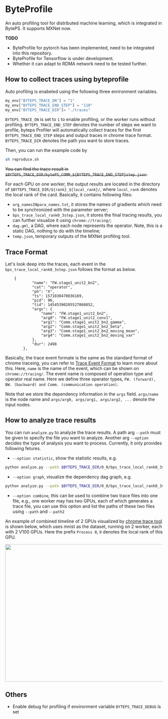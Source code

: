 # ByteProfile
An auto profiling tool for distributed machine learning, which is integrated in BytePS. It supports MXNet now. 

**TODO**
* ByteProfile for pytorch has been implemented, need to be integrated into this repository.
* ByteProfile for Tensorflow is under development.
* Whether it can adapt to RDMA network need to be tested further.

## How to collect traces using byteprofile

Auto profiling is enabeled using the following three enrironment variables.

``` python
my_env["BYTEPS_TRACE_ON"] = "1"
my_env["BYTEPS_TRACE_END_STEP"] = "110"
my_env["BYTEPS_TRACE_DIR"]= "./traces"
```
`BYTEPS_TRACE_ON` is set to `1` to enable profiling, or the worker runs without profiling. `BYTEPS_TRACE_END_STEP` denotes the number of steps we want to profile, byteps Profiler will automatically collect traces for the first `BYTEPS_TRACE_END_STEP` steps and output traces in chrome trace format. `BYTEPS_TRACE_DIR` denotes the path you want to store traces. 

Then, you can run the example code by

``` bash
sh reproduce.sh
```

~~You can find the trace result in `$BYTEPS_TRACE_DIR/bytePS_COMM_${BYTEPS_TRACE_END_STEP}step.json`.~~


For each GPU on one worker, the output results are located in the directory of `$BYTEPS_TRACE_DIR/${rank}_${local_rank}/`, where `local_rank` denotes the local rank of the card. Basically, it contains following files:

* `arg_namesINpara_names.txt`, it stores the names of gradients which need to be synchronized with the parameter server;
* `bps_trace_local_rank0_3step.json`, it stores the final tracing results, you can further visualize it using `chrome://tracing/`;
* `dag.gml`, a DAG, where each node represents the operator. Note, this is a static DAG, nothing to do with the timeline;
* `temp.json`, temporary outputs of the MXNet profiling tool.

## Trace Format
Let's look deep into the traces, each event in the `bps_trace_local_rank0_3step.json` follows the format as below.
```
	{
            "name": "FW.stage1_unit2_bn2",
            "cat": "operator",
            "ph": "X",
            "ts": 1571030470836169,
            "pid": 96,
            "tid": 14545390205527068052,
            "args": {
                "name": "FW.stage1_unit2_bn2",
                "arg0": "FW.stage1_unit2_conv1",
                "arg1": "Comm.stage1_unit2_bn2_gamma",
                "arg2": "Comm.stage1_unit2_bn2_beta",
                "arg3": "Comm.stage1_unit2_bn2_moving_mean",
                "arg4": "Comm.stage1_unit2_bn2_moving_var"
            },
            "dur": 2498
        },
```
Basically, the trace event formate is the same as the standard format of chrome traceing, you can refer to [Trace Event Format](https://docs.google.com/document/d/1CvAClvFfyA5R-PhYUmn5OOQtYMH4h6I0nSsKchNAySU/edit) to learn more about this. Here, `name` is the name of the event, which can be shown on `chrome://tracing/`. The event name is composed of operation type and operator real name. Here we define three operator types, `FW. (forward), BW. (backward) and Comm. (communication operation)`. 

Note that we store the dependency information in the `args` field. `args/name` is the node name and `args/arg0, args/arg1, args/arg2, ...` denote the input nodes.


## How to analyze trace results

You can run `analyze.py` to analyze the trace results. A path arg `--path` must be given to specify the file you want to analyze. Another arg `--option` decides the type of analysis you want to process. Currently, it only provides following fetures.

* `--option statistic`, show the statistic results, e.g. 
```bash
python analyze.py --path $BYTEPS_TRACE_DIR/0_0/bps_trace_local_rank0_3step.json --option statistic
```
* `--option graph`, visualize the dependency dag graph, e.g.
```bash
python analyze.py --path $BYTEPS_TRACE_DIR/0_0/bps_trace_local_rank0_3step.json --option graph
```

* `--option combine`, this can be used to combine two trace files into one file, e.g., one worker may has two GPUs, each of which generates a trace file, you can use this option and list the paths of these two files using `--path` and `--path2`

An example of combined timeline of 2 GPUs visualized by [chrome trace tool](chrome://tracing/) is shown below, which uses mnist as the dataset, running on 2 worker, each with 2 V100 GPUs. Here the prefix `Process 0`, `0` denotes the local rank of this GPU.

<img src="https://user-images.githubusercontent.com/17765864/68109805-764b5780-ff26-11e9-86ac-17d85394f8cf.png" width="720" height="440">

## Others

* Enable debug for profiling if environment variable `BYTEPS_TRACE_DEBUG` is set 

